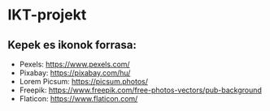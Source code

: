 # IKT-projekt
 
## Kepek es ikonok forrasa: 
- Pexels: https://www.pexels.com/
- Pixabay: https://pixabay.com/hu/
- Lorem Picsum: https://picsum.photos/
- Freepik: https://www.freepik.com/free-photos-vectors/pub-background
- Flaticon: https://www.flaticon.com/